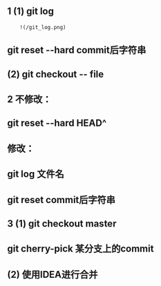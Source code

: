 ## 1 (1) git  log
        !(/git_log.png)
## git reset --hard commit后字符串
## (2) git checkout -- file
## 2 不修改：
##         git reset --hard HEAD^
##  修改：
##      git log 文件名
##      git reset commit后字符串
## 3 (1)  git checkout master
##        git cherry-pick 某分支上的commit
##    (2)  使用IDEA进行合并
